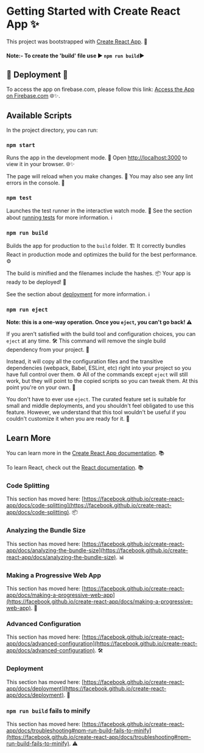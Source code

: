 # Getting Started with Create React App ✨

This project was bootstrapped with [Create React App](https://github.com/facebook/create-react-app). 🚀

#### Note:- To create the 'build' file use ▶️ `npm run build`▶️

## 🚀 Deployment 🚀

To access the app on firebase.com, please follow this link: [Access the App on Firebase.com](https://blog-project-c788a.web.app/) 🌐✨.

## Available Scripts

In the project directory, you can run:

### `npm start`

Runs the app in the development mode. 🚀
Open [http://localhost:3000](http://localhost:3000) to view it in your browser. 🌐✨

The page will reload when you make changes. 🔄
You may also see any lint errors in the console. 🚧

### `npm test`

Launches the test runner in the interactive watch mode. 🏃
See the section about [running tests](https://facebook.github.io/create-react-app/docs/running-tests) for more information. ℹ️

### `npm run build`

Builds the app for production to the `build` folder. 🏗️
It correctly bundles React in production mode and optimizes the build for the best performance. ⚙️

The build is minified and the filenames include the hashes. 📦
Your app is ready to be deployed! 🚀

See the section about [deployment](https://facebook.github.io/create-react-app/docs/deployment) for more information. ℹ️

### `npm run eject`

**Note: this is a one-way operation. Once you `eject`, you can't go back! ⚠️**

If you aren't satisfied with the build tool and configuration choices, you can `eject` at any time. 🛠️
This command will remove the single build dependency from your project. 🚀

Instead, it will copy all the configuration files and the transitive dependencies (webpack, Babel, ESLint, etc) right into your project so you have full control over them. ⚙️
All of the commands except `eject` will still work, but they will point to the copied scripts so you can tweak them. At this point you're on your own. 🚀

You don't have to ever use `eject`. The curated feature set is suitable for small and middle deployments, and you shouldn't feel obligated to use this feature. However, we understand that this tool wouldn't be useful if you couldn't customize it when you are ready for it. 🤝

## Learn More

You can learn more in the [Create React App documentation](https://facebook.github.io/create-react-app/docs/getting-started). 📚

To learn React, check out the [React documentation](https://reactjs.org/). 📚

### Code Splitting

This section has moved here: [https://facebook.github.io/create-react-app/docs/code-splitting](https://facebook.github.io/create-react-app/docs/code-splitting). 📦

### Analyzing the Bundle Size

This section has moved here: [https://facebook.github.io/create-react-app/docs/analyzing-the-bundle-size](https://facebook.github.io/create-react-app/docs/analyzing-the-bundle-size). 📊

### Making a Progressive Web App

This section has moved here: [https://facebook.github.io/create-react-app/docs/making-a-progressive-web-app](https://facebook.github.io/create-react-app/docs/making-a-progressive-web-app). 📱

### Advanced Configuration

This section has moved here: [https://facebook.github.io/create-react-app/docs/advanced-configuration](https://facebook.github.io/create-react-app/docs/advanced-configuration). 🛠️

### Deployment

This section has moved here: [https://facebook.github.io/create-react-app/docs/deployment](https://facebook.github.io/create-react-app/docs/deployment). 🚀

### `npm run build` fails to minify

This section has moved here: [https://facebook.github.io/create-react-app/docs/troubleshooting#npm-run-build-fails-to-minify](https://facebook.github.io/create-react-app/docs/troubleshooting#npm-run-build-fails-to-minify). ⚠️
